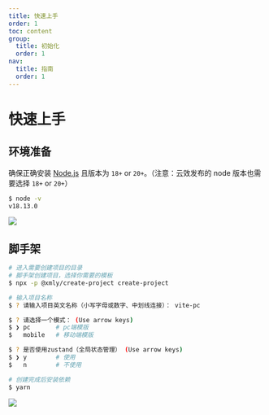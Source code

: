 ```yaml
---
title: 快速上手
order: 1
toc: content
group:
  title: 初始化
  order: 1
nav:
  title: 指南
  order: 1
---
```


# 快速上手

## 环境准备

确保正确安装 [Node.js](https://nodejs.org/en) 且版本为 `18+` or `20+`。（注意：云效发布的 node 版本也需要选择 `18+` or `20+`）

```bash
$ node -v
v18.13.0
```

![](images/node-version.png)

## 脚手架

```bash
# 进入需要创建项目的目录
# 脚手架创建项目，选择你需要的模板
$ npx -p @xmly/create-project create-project

# 输入项目名称
$ ? 请输入项目英文名称（小写字母或数字、中划线连接）： vite-pc

$ ? 请选择一个模式： (Use arrow keys)
$ ❯ pc       # pc端模版
$   mobile   # 移动端模版

$ ? 是否使用zustand（全局状态管理） (Use arrow keys)
$ ❯ y        # 使用
$   n        # 不使用

# 创建完成后安装依赖
$ yarn
```

![](images/create.png)
